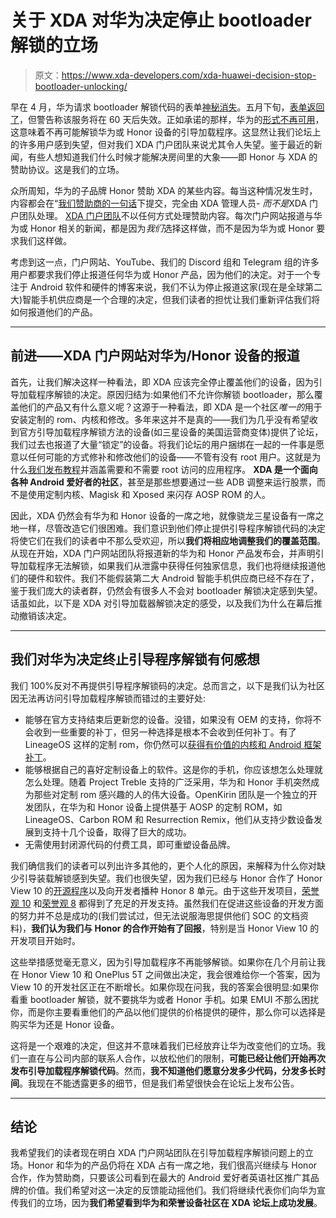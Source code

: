 # 关于 XDA 对华为决定停止 bootloader 解锁的立场

> 原文：<https://www.xda-developers.com/xda-huawei-decision-stop-bootloader-unlocking/>

早在 4 月，华为请求 bootloader 解锁代码的表单[神秘消失](https://www.xda-developers.com/honor-huawei-bootloader-unlock-page-disappears/)。五月下旬，[表单返回了](https://www.xda-developers.com/huawei-stop-providing-bootloader-unlock-codes/)，但警告称该服务将在 60 天后失效。正如承诺的那样，华为的[形式不再可用](https://www.xda-developers.com/huawei-honor-request-bootloader-unlock-code/)，这意味着不再可能解锁华为或 Honor 设备的引导加载程序。这显然让我们论坛上的许多用户感到失望，但对我们 XDA 门户团队来说尤其令人失望。鉴于最近的新闻，有些人想知道我们什么时候才能解决房间里的大象——即 Honor 与 XDA 的赞助协议。这是我们的立场。

众所周知，华为的子品牌 Honor 赞助 XDA 的某些内容。每当这种情况发生时，内容都会在“[我们赞助商的一句话](https://www.xda-developers.com/author/a-word-from-our-sponsors/)下提交，完全由 XDA 管理人员- *而不是*XDA 门户团队处理。 [XDA 门户团队](https://www.xda-developers.com/the-team/)不以任何方式处理赞助内容。每次门户网站报道与华为或 Honor 相关的新闻，都是因为*我们*选择这样做，而不是因为华为或 Honor 要求我们这样做。

考虑到这一点，门户网站、YouTube、我们的 Discord 组和 Telegram 组的许多用户都要求我们停止报道任何华为或 Honor 产品，因为他们的决定。对于一个专注于 Android 软件和硬件的博客来说，我们不认为停止报道这家(现在是全球第二大)智能手机供应商是一个合理的决定，但我们读者的担忧让我们重新评估我们将如何报道他们的产品。

* * *

## 前进——XDA 门户网站对华为/Honor 设备的报道

首先，让我们解决这样一种看法，即 XDA 应该完全停止覆盖他们的设备，因为引导加载程序解锁的决定。原因归结为:如果他们不允许你解锁 bootloader，那么覆盖他们的产品又有什么意义呢？这源于一种看法，即 XDA 是一个社区*唯一的*用于安装定制的 rom、内核和修改。多年来这并不是真的——我们为几乎没有希望收到官方引导加载程序解锁方法的设备(如三星设备的美国运营商变体)提供了论坛，我们过去也报道了大量“锁定”的设备。将我们论坛的用户捆绑在一起的一件事是愿意以任何可能的方式修补和修改他们的设备——不管有没有 root 用户。这就是为什么[我们发布教程](https://www.xda-developers.com/category/tutorials/)并涵盖需要和不需要 root 访问的应用程序。 **XDA 是一个面向各种 Android 爱好者的社区**，甚至是那些想要通过一些 ADB 调整来运行股票，而不是使用定制内核、Magisk 和 Xposed 来闪存 AOSP ROM 的人。

因此，XDA 仍然会有华为和 Honor 设备的一席之地，就像骁龙三星设备有一席之地一样，尽管改造它们很困难。我们意识到他们停止提供引导程序解锁代码的决定将使它们在我们的读者中不那么受欢迎，所以**我们将相应地调整我们的覆盖范围**。从现在开始，XDA 门户网站团队将报道新的华为和 Honor 产品发布会，并声明引导加载程序无法解锁，如果我们从泄露中获得任何独家信息，我们也将继续报道他们的硬件和软件。我们不能假装第二大 Android 智能手机供应商已经不存在了，鉴于我们庞大的读者群，仍然会有很多人不会对 bootloader 解锁决定感到失望。话虽如此，以下是 XDA 对引导加载器解锁决定的感受，以及我们为什么在幕后推动撤销该决定。

* * *

## 我们对华为决定终止引导程序解锁有何感想

我们 100%反对不再提供引导程序解锁码的决定。总而言之，以下是我们认为社区因无法再访问引导加载程序解锁而错过的主要好处:

*   能够在官方支持结束后更新您的设备。没错，如果没有 OEM 的支持，你将不会收到一些重要的补丁，但另一种选择是根本不会收到任何补丁。有了 LineageOS 这样的定制 rom，你仍然可以[获得有价值的内核和 Android 框架补丁](https://www.xda-developers.com/lineageos-trust-centralized-interface-security-privacy/)。
*   能够根据自己的喜好定制设备上的软件。这是你的手机，你应该想怎么处理就怎么处理。随着 Project Treble 支持的广泛采用，华为和 Honor 手机突然成为那些对定制 rom 感兴趣的人的伟大设备。OpenKirin 团队是一个独立的开发团队，在华为和 Honor 设备上提供基于 AOSP 的定制 ROM，如 LineageOS、Carbon ROM 和 Resurrection Remix，他们从支持少数设备发展到支持十几个设备，取得了巨大的成功。
*   无需使用封闭源代码的付费工具，即可重塑设备品牌。

我们确信我们的读者可以列出许多其他的，更个人化的原因，来解释为什么你对缺少引导装载解锁感到失望。我们也很失望，因为我们已经与 Honor 合作了 Honor View 10 的[开源程序](https://www.xda-developers.com/honor-open-source-program-honor-view-10/)以及向开发者播种 Honor 8 单元。由于这些开发项目，[荣誉观 10](https://www.xda-developers.com/honor-view-10-development-recap/) 和[荣誉观 8](https://www.xda-developers.com/honor-8-the-best-of-xda/) 都得到了充足的开发支持。虽然我们在促进这些设备的开发方面的努力并不总是成功的(我们尝试过，但无法说服海思提供他们 SOC 的文档资料)，**我们认为我们与 Honor 的合作开始有了回报**，特别是当 Honor View 10 的开发项目开始时。

这些举措感觉毫无意义，因为引导加载程序不再能够解锁。如果你在几个月前让我在 Honor View 10 和 OnePlus 5T 之间做出决定，我会很难给你一个答案，因为 View 10 的开发社区正在不断增长。如果你现在问我，我的答案会很明显:如果你看重 bootloader 解锁，就不要挑华为或者 Honor 手机。如果 EMUI 不那么困扰你，而是你主要看重他们的产品以他们提供的价格提供的硬件，那么你可以选择是购买华为还是 Honor 设备。

这将是一个艰难的决定，但这并不意味着我们已经放弃让华为改变他们的立场。我们一直在与公司内部的联系人合作，以放松他们的限制，**可能已经让他们开始再次发布引导加载程序解锁代码**。然而，**我不知道他们愿意分发多少代码，分发多长时间**。我现在不能透露更多的细节，但是我们希望很快会在论坛上发布公告。

* * *

## 结论

我希望我们的读者现在明白 XDA 门户网站团队在引导加载程序解锁问题上的立场。Honor 和华为的产品仍将在 XDA 占有一席之地，我们很高兴继续与 Honor 合作，作为赞助商，只要该公司看到在最大的 Android 爱好者英语社区推广其品牌的价值。我们希望对这一决定的反馈能动摇他们。我们将继续代表你们向华为宣传我们的立场，因为**我们希望看到华为和荣誉设备社区在 XDA 论坛上成功发展**。